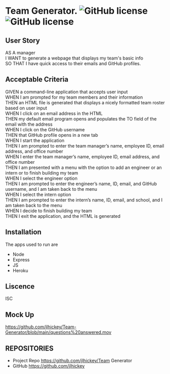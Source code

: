 # Team Generator.  ![GitHub license](https://img.shields.io/badge/Made%20by-%40jlhickey-orange)![GitHub license](https://img.shields.io/badge/license-ISC-blue.svg)


## User Story

AS A manager<br>
I WANT to generate a webpage that displays my team's basic info<br>
SO THAT I have quick access to their emails and GitHub profiles.<br>

## Acceptable Criteria

GIVEN a command-line application that accepts user input<br>
WHEN I am prompted for my team members and their information<br>
THEN an HTML file is generated that displays a nicely formatted team roster based on user input<br>
WHEN I click on an email address in the HTML<br>
THEN my default email program opens and populates the TO field of the email with the address<br>
WHEN I click on the GitHub username<br>
THEN that GitHub profile opens in a new tab<br>
WHEN I start the application<br>
THEN I am prompted to enter the team manager’s name, employee ID, email address, and office number<br>
WHEN I enter the team manager’s name, employee ID, email address, and office number<br>
THEN I am presented with a menu with the option to add an engineer or an intern or to finish building my team<br>
WHEN I select the engineer option<br>
THEN I am prompted to enter the engineer’s name, ID, email, and GitHub username, and I am taken back to the menu<br>
WHEN I select the intern option<br>
THEN I am prompted to enter the intern’s name, ID, email, and school, and I am taken back to the menu<br>
WHEN I decide to finish building my team<br>
THEN I exit the application, and the HTML is generated


## Installation
The apps used to run are
* Node
* Express
* JS
* Heroku


## Liscence
ISC


## Mock Up   
https://github.com/jlhickey/Team-Generator/blob/main/questions%20answered.mov


 
## REPOSITORIES
- Project Repo https://github.com/jlhickey/Team Generator
- GitHub https://github.com/jlhickey

 


